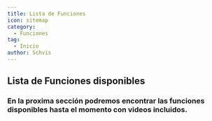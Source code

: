 ```yaml
---
title: Lista de Funciones
icon: sitemap
category:
  - Funciones
tag:
  - Inicio
author: Schvis
---
```


## Lista de Funciones disponibles

### En la proxima sección podremos encontrar las funciones disponibles hasta el momento con videos incluidos.


